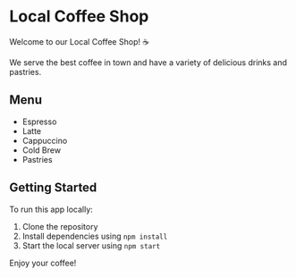 # Local Coffee Shop

Welcome to our Local Coffee Shop! ☕

We serve the best coffee in town and have a variety of delicious drinks and pastries.

## Menu
- Espresso
- Latte
- Cappuccino
- Cold Brew
- Pastries

## Getting Started
To run this app locally:
1. Clone the repository
2. Install dependencies using `npm install`
3. Start the local server using `npm start`

Enjoy your coffee!
